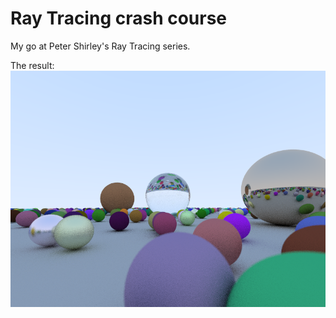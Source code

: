 # Ray Tracing crash course

My go at Peter Shirley's Ray Tracing series.

The result:
![](large.png)
